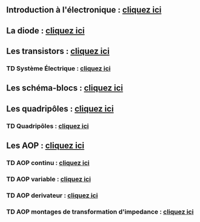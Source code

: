 ## Introduction à l'électronique : <a href="https://afarciniegasm.github.io/Enseignement/Electronique/SE1/00_Cours_Intro_SE1.pdf" target="_blank">cliquez ici</a>  <br>

## La diode : <a href="https://afarciniegasm.github.io/Enseignement/Electronique/SE1/01_Cours_SC_Diode.pdf" target="_blank">cliquez ici</a>  <br>

## Les transistors : <a href="https://afarciniegasm.github.io/Enseignement/Electronique/SE1/02_Cours_Transistor.pdf" target="_blank">cliquez ici</a>  <br>

### TD Système Électrique : <a href="https://afarciniegasm.github.io/Enseignement/Electronique/SE1/03_TD_Systeme_Electrique.pdf" target="_blank">cliquez ici</a>  <br>

## Les schéma-blocs : <a href="https://afarciniegasm.github.io/Enseignement/Electronique/SE1/04_Cours_SE_schema_bloc.pdf" target="_blank">cliquez ici</a>  <br>

## Les quadripôles : <a href="https://afarciniegasm.github.io/Enseignement/Electronique/SE1/05_Cours_SE_quadripoles.pdf" target="_blank">cliquez ici</a>  <br>

### TD Quadripôles : <a href="https://afarciniegasm.github.io/Enseignement/Electronique/SE1/06_TD_Quadripoles.pdf" target="_blank">cliquez ici</a>  <br> 

## Les AOP : <a href="https://afarciniegasm.github.io/Enseignement/Electronique/SE1/07_Cours_SE_AOP.pdf" target="_blank">cliquez ici</a>  <br>

### TD AOP continu : <a href="https://afarciniegasm.github.io/Enseignement/Electronique/SE1/08_TD_AOP_continu.pdf" target="_blank">cliquez ici</a>  <br>

### TD AOP variable : <a href="https://afarciniegasm.github.io/Enseignement/Electronique/SE1/09_TD_AOP_variable.pdf" target="_blank">cliquez ici</a>  <br>

### TD AOP derivateur : <a href="https://afarciniegasm.github.io/Enseignement/Electronique/SE1/10_TD_AOP_derivateur.pdf" target="_blank">cliquez ici</a>  <br>

### TD AOP montages de transformation d'impedance : <a href="https://afarciniegasm.github.io/Enseignement/Electronique/SE1/11_TD_AOP_Impedance_entree.pdf" target="_blank">cliquez ici</a>  <br>
